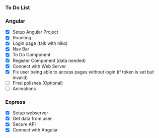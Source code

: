 ### To Do List


### Angular

- [x] Setup Angular Project
- [x] Rounting
- [x] Login page (talk with niko)
- [x] Nav Bar
- [x] To Do Component
- [x] Register Component (data needed)
- [x] Connect with Web Server
- [x] Fix user being able to access pages without login (if token is set but invalid)
- [ ] Final polishes
(Optional)
- [ ] Animations

### Express

- [x] Setup webserver
- [x] Get data from user
- [x] Secure API
- [x] Connect with Angular 
